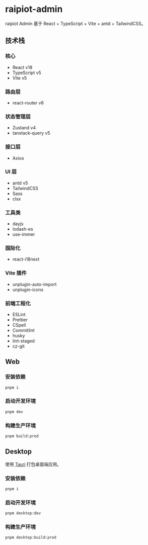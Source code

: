 # raipiot-admin

raipiot Admin 基于 React + TypeScript + Vite + antd + TailwindCSS。

## 技术栈

### 核心

- React v18
- TypeScript v5
- Vite v5

### 路由层

- react-router v6

### 状态管理层

- Zustand v4
- tanstack-query v5

### 接口层

- Axios

### UI 层

- antd v5
- TailwindCSS
- Sass
- clsx

### 工具类

- dayjs
- lodash-es
- use-immer

### 国际化

- react-i18next

### Vite 插件

- unplugin-auto-import
- unplugin-icons

### 前端工程化

- ESLint
- Prettier
- CSpell
- Commitlint
- husky
- lint-staged
- cz-git

## Web

### 安装依赖

```bash
pnpm i
```

### 启动开发环境

```bash
pnpm dev
```

### 构建生产环境

```bash
pnpm build:prod
```

## Desktop

使用 [Tauri](https://tauri.app/) 打包桌面端应用。

### 安装依赖

```bash
pnpm i
```

### 启动开发环境

```bash
pnpm desktop:dev
```

### 构建生产环境

```bash
pnpm desktop:build:prod
```
